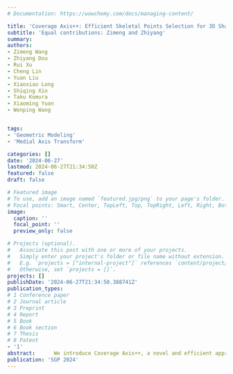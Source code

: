```yaml
---
# Documentation: https://wowchemy.com/docs/managing-content/

title: 'Coverage Axis++: Efficient Skeletal Points Selection for 3D Shape Skeletonization'
subtitle: 'Equal contributions: Zimeng and Zhiyang'
summary: 
authors:
- Zimeng Wang
- Zhiyang Dou
- Rui Xu
- Cheng Lin
- Yuan Liu
- Xiaoxiao Long
- Shiqing Xin
- Taku Komura
- Xiaoming Yuan
- Wenping Wang


tags:
- 'Geometric Modeling'
- 'Medial Axis Transform'

categories: []
date: '2024-06-27'
lastmod: 2024-06-27T21:34:50Z
featured: false
draft: false

# Featured image
# To use, add an image named `featured.jpg/png` to your page's folder.
# Focal points: Smart, Center, TopLeft, Top, TopRight, Left, Right, BottomLeft, Bottom, BottomRight.
image:
  caption: ''
  focal_point: ''
  preview_only: false

# Projects (optional).
#   Associate this post with one or more of your projects.
#   Simply enter your project's folder or file name without extension.
#   E.g. `projects = ["internal-project"]` references `content/project/deep-learning/index.md`.
#   Otherwise, set `projects = []`.
projects: []
publishDate: '2024-06-27T21:34:50.388741Z'
publication_types:
# 1 Conference paper
# 2 Journal article
# 3 Preprint
# 4 Report
# 5 Book
# 6 Book section
# 7 Thesis
# 8 Patent
- '1'
abstract:      We introduce Coverage Axis++, a novel and efficient approach to 3D shape skeletonization. The current state-of-the-art approaches for this task often rely on the watertightness of the input or suffer from substantial computational costs, thereby limiting their practicality. To address this challenge, Coverage Axis++ proposes a heuristic algorithm to select skeletal points, offering a high-accuracy approximation of the Medial Axis Transform (MAT) while significantly mitigating computational intensity for various shape representations. We introduce a simple yet effective strategy that considers shape coverage, uniformity, and centrality to derive skeletal points. The selection procedure enforces consistency with the shape structure while favoring the dominant medial balls, which thus introduces a compact underlying shape representation in terms of MAT. As a result, Coverage Axis++ allows for skeletonization for various shape representations (e.g., water-tight meshes, triangle soups, point clouds), specification of the number of skeletal points, few hyperparameters, and highly efficient computation with improved reconstruction accuracy. Extensive experiments across a wide range of 3D shapes validate the efficiency and effectiveness of Coverage Axis++. \ZY{Our codes are available at \url{https://github.com/Frank-ZY-Dou/Coverage_Axis}.
publication: 'SGP 2024'
---
```


